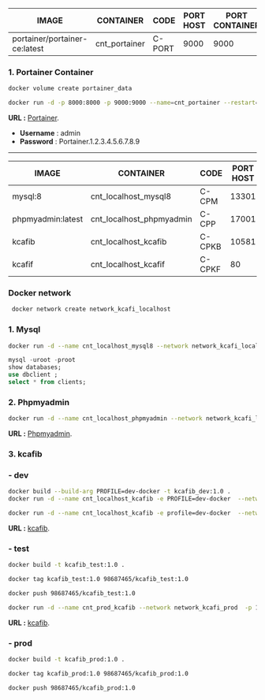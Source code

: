 |IMAGE | CONTAINER | CODE | PORT HOST | PORT CONTAINER | URL |
|---- | ----- | ----- | ---- | ---- | ---- |
|portainer/portainer-ce:latest|	cnt_portainer	|C-PORT	|9000	|9000| [Portainer](http://localhost:9000/#!/auth) |

### 1. Portainer Container
``` sh
docker volume create portainer_data
```
```sh
docker run -d -p 8000:8000 -p 9000:9000 --name=cnt_portainer --restart=always -v /var/run/docker.sock:/var/run/docker.sock -v portainer_data:/data portainer/portainer-ce
```


**URL :** [Portainer](http://localhost:9000/#!/auth).

- **Username** : admin
- **Password** : Portainer.1.2.3.4.5.6.7.8.9

---

|IMAGE | CONTAINER | CODE | PORT HOST | PORT CONTAINER | URL |
|---- | ----- | ----- | ---- | ---- | ---- |
|mysql:8|cnt_localhost_mysql8|C-CPM	| 13301	|3306|  |
|phpmyadmin:latest|cnt_localhost_phpmyadmin|C-CPP	| 17001	|80| [Phpmyadmin](http://localhost:17001) |
|kcafib|cnt_localhost_kcafib|C-CPKB	|	10581	|8080 | [kcafib](http://localhost:10581/swagger-ui.html) |
|kcafif|cnt_localhost_kcafif|C-CPKF	| 80	|80| [kcafif](http://localhost) |



### Docker network 
``` sh
 docker network create network_kcafi_localhost
```
 
### 1. Mysql
``` sh
docker run -d --name cnt_localhost_mysql8 --network network_kcafi_localhost -v /my/custom:/etc/mysql/conf.d -e MYSQL_ROOT_PASSWORD=passrootdocker -e MYSQL_DATABASE=dbclient -p 13301:3306  mysql:8
```
``` sql
mysql -uroot -proot
show databases;
use dbclient ;
select * from clients;
```
### 2. Phpmyadmin 
``` sh
docker run -d --name cnt_localhost_phpmyadmin --network network_kcafi_localhost --link cnt_localhost_mysql8:db -p 17001:80 -v /some/local/directory/config.user.inc.php:/etc/phpmyadmin/config.user.inc.php phpmyadmin
``` 

**URL :** [Phpmyadmin](http://localhost:17001).

### 3. kcafib

### - dev

``` sh
docker build --build-arg PROFILE=dev-docker -t kcafib_dev:1.0 . 
docker run -d --name cnt_localhost_kcafib -e PROFILE=dev-docker  --network network_kcafi_localhost  -p 10581:9090 kcafib_dev:1.0 
```
``` sh
docker run -d --name cnt_localhost_kcafib -e profile=dev-docker  --network network_kcafi_localhost  -p 10581:9090 kcafib_dev:1.0
```

**URL :** [kcafib](http://localhost:10581/swagger-ui.html).

### - test
``` sh
docker build -t kcafib_test:1.0 .
```
``` sh
docker tag kcafib_test:1.0 98687465/kcafib_test:1.0
```
``` sh
docker push 98687465/kcafib_test:1.0
```
``` sh
docker run -d --name cnt_prod_kcafib --network network_kcafi_prod  -p 10581:9090 98687465/kcafib_test:1.0
```
**URL :** [kcafib](http://http://62.141.41.189:10582/swagger-ui.html).


### - prod
``` sh
docker build -t kcafib_prod:1.0 .
```
``` sh
docker tag kcafib_prod:1.0 98687465/kcafib_prod:1.0
```
``` sh
docker push 98687465/kcafib_prod:1.0
```



